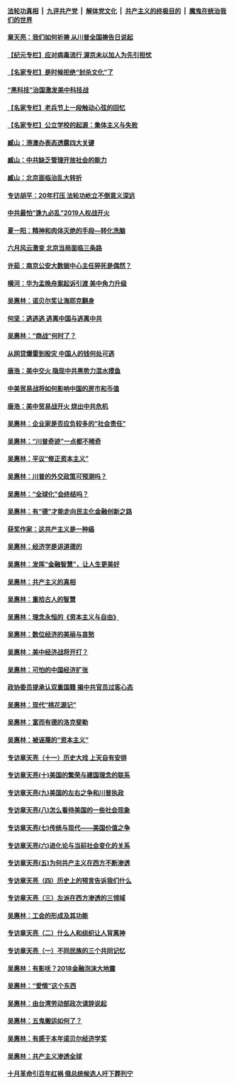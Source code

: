 ####  [法轮功真相](../../../../basic/blob/master/README.md?t=07031731) &nbsp;|&nbsp; [九评共产党](../../../../9ping.md/blob/master/README.md?t=07031731) &nbsp;|&nbsp; [解体党文化](../../../../jtdwh.md/blob/master/README.md?t=07031731)  &nbsp;|&nbsp; [共产主义的终极目的](../../../../gczydzjmd.md/blob/master/README.md?t=07031731) &nbsp;|&nbsp; [魔鬼在统治我们的世界](../../../../mgztzwmdsj.md/blob/master/README.md?t=07031731) 

#### [章天亮：我们如何祈祷 从川普全国祷告日说起](../pages/nsc423/n11944627.md?t=07031731) 

#### [【纪元专栏】应对病毒流行 渥京未以加人为先引担忧](../pages/nsc423/n11875714.md?t=07031731) 

#### [【名家专栏】是时候拒绝“封杀文化”了](../pages/nsc423/n11814093.md?t=07031731) 

#### [“黑科技”治国激发美中科技战](../pages/nsc423/n11638056.md?t=07031731) 

#### [【名家专栏】老兵节上一段触动心弦的回忆](../pages/nsc423/n11646016.md?t=07031731) 

#### [【名家专栏】公立学校的起源：集体主义与失败](../pages/nsc423/n11601833.md?t=07031731) 

#### [臧山：港澳办表态透露四大关键](../pages/nsc423/n11421628.md?t=07031731) 

#### [臧山：中共缺乏管理开放社会的能力](../pages/nsc423/n11407457.md?t=07031731) 

#### [臧山：北京面临治乱大转折](../pages/nsc423/n11406895.md?t=07031731) 

#### [专访胡平：20年打压 法轮功屹立不倒意义深远](../pages/nsc423/n11398800.md?t=07031731) 

#### [中共最怕“逢九必乱”2019人权战开火](../pages/nsc423/n11385248.md?t=07031731) 

#### [夏一阳：精神和肉体灭绝的手段—转化洗脑](../pages/nsc423/n11368250.md?t=07031731) 

#### [六月风云激变 北京当局面临三条路](../pages/nsc423/n11313668.md?t=07031731) 

#### [许茹：南京公安大数据中心主任猝死是偶然？](../pages/nsc423/n11064744.md?t=07031731) 

#### [横河：华为孟晚舟案起诉引渡 美中角力升级](../pages/nsc423/n11027230.md?t=07031731) 

#### [吴惠林：诺贝尔奖让海耶克翻身](../pages/nsc423/n10890049.md?t=07031731) 

#### [何坚：逃逃逃 逃离中国与逃离中共](../pages/nsc423/n10592891.md?t=07031731) 

#### [吴惠林：“商战”何时了？](../pages/nsc423/n10573558.md?t=07031731) 

#### [从网贷爆雷到股灾 中国人的钱何处可逃](../pages/nsc423/n10572800.md?t=07031731) 

#### [唐浩：美中交火 隐现中共黑势力混水摸鱼](../pages/nsc423/n10544040.md?t=07031731) 

#### [中美贸易战将如何影响中国的房市和币值](../pages/nsc423/n10543697.md?t=07031731) 

#### [唐浩：美中贸易战开火 烧出中共危机](../pages/nsc423/n10540126.md?t=07031731) 

#### [吴惠林：企业家是否应负较多的“社会责任”](../pages/nsc423/n10535022.md?t=07031731) 

#### [吴惠林：“川普奇迹”一点都不稀奇](../pages/nsc423/n10512808.md?t=07031731) 

#### [吴惠林：平议“修正资本主义”](../pages/nsc423/n10495724.md?t=07031731) 

#### [吴惠林：川普的外交政策可预测吗？](../pages/nsc423/n10462387.md?t=07031731) 

#### [吴惠林：“全球化”会终结吗？](../pages/nsc423/n10452838.md?t=07031731) 

#### [吴惠林：有“德”才能走向民主化金融创新之路](../pages/nsc423/n10432292.md?t=07031731) 

#### [获奖作家：这共产主义是一种癌](../pages/nsc423/n10431541.md?t=07031731) 

#### [吴惠林：经济学是讲道德的](../pages/nsc423/n10398014.md?t=07031731) 

#### [吴惠林：发挥“金融智慧”，让人生更美好](../pages/nsc423/n10375019.md?t=07031731) 

#### [吴惠林：共产主义的真相](../pages/nsc423/n10351394.md?t=07031731) 

#### [吴惠林：重拾古人的智慧](../pages/nsc423/n10337691.md?t=07031731) 

#### [吴惠林：理念永恒的《资本主义与自由》](../pages/nsc423/n10316274.md?t=07031731) 

#### [吴惠林：数位经济的美丽与哀愁](../pages/nsc423/n10292946.md?t=07031731) 

#### [吴惠林：美中经济战将开打？](../pages/nsc423/n10258825.md?t=07031731) 

#### [吴惠林：可怕的中国经济扩张](../pages/nsc423/n10219147.md?t=07031731) 

#### [政协委员提承认双重国籍 揭中共官员过客心态](../pages/nsc423/n10208809.md?t=07031731) 

#### [吴惠林：现代“桃花源记”](../pages/nsc423/n10185234.md?t=07031731) 

#### [吴惠林：富而有德的洛克斐勒](../pages/nsc423/n10142264.md?t=07031731) 

#### [吴惠林：被诬蔑的“资本主义”](../pages/nsc423/n10124816.md?t=07031731) 

#### [专访章天亮（十一）历史大戏 上天自有安排](../pages/nsc423/n10094905.md?t=07031731) 

#### [专访章天亮(十)美国的繁荣与建国理念的联系](../pages/nsc423/n10094899.md?t=07031731) 

#### [专访章天亮(九)美国的左右之争和川普执政](../pages/nsc423/n10094889.md?t=07031731) 

#### [专访章天亮(八)怎么看待美国的一些社会现象](../pages/nsc423/n10094857.md?t=07031731) 

#### [专访章天亮(七)传统与现代——美国价值之争](../pages/nsc423/n10093140.md?t=07031731) 

#### [专访章天亮(六)进化论与当前社会变化的关系](../pages/nsc423/n10092036.md?t=07031731) 

#### [专访章天亮(五)为何共产主义在西方不断渗透](../pages/nsc423/n10083620.md?t=07031731) 

#### [专访章天亮（四）历史上的预言告诉我们什么](../pages/nsc423/n10083606.md?t=07031731) 

#### [专访章天亮（三）左派在西方渗透的三领域](../pages/nsc423/n10081115.md?t=07031731) 

#### [吴惠林：工会的形成及其功能](../pages/nsc423/n10080633.md?t=07031731) 

#### [专访章天亮（二）什么人和组织让人背离神](../pages/nsc423/n10076637.md?t=07031731) 

#### [专访章天亮（一）不同民族的三个共同记忆](../pages/nsc423/n10074188.md?t=07031731) 

#### [吴惠林：有影呒？2018金融泡沫大地震](../pages/nsc423/n10040534.md?t=07031731) 

#### [吴惠林：“爱情”这个东西](../pages/nsc423/n10019423.md?t=07031731) 

#### [吴惠林：由台湾劳动部政次请辞说起](../pages/nsc423/n9979679.md?t=07031731) 

#### [吴惠林：五鬼搬运如何了？](../pages/nsc423/n9925338.md?t=07031731) 

#### [吴惠林：有感于本年诺贝尔经济学奖](../pages/nsc423/n9871883.md?t=07031731) 

#### [吴惠林：共产主义渗透全球](../pages/nsc423/n9812748.md?t=07031731) 

#### [十月革命引百年红祸 俄总统候选人吁下葬列宁](../pages/nsc423/n9810182.md?t=07031731) 

